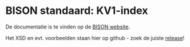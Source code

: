# BISON standaard: KV1-index

De documentatie is te vinden op de [BISON website](http://bison.dova.nu/standaarden/kv1-index).

Het XSD en evt. voorbeelden staan hier op github - zoek de juiste [release](http://github.com/BISONNL/KV1-index/releases)!
